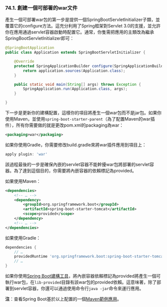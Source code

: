 ### 74.1. 創建一個可部署的war文件

產生一個可部署war包的第一步是提供一個SpringBootServletInitializer子類，並覆蓋它的configure方法。這充分利用了Spring框架對Servlet 3.0的支援，並允許你在應用通過servlet容器啟動時配置它。通常，你隻需把應用的主類改為繼承SpringBootServletInitializer即可：
```java
@SpringBootApplication
public class Application extends SpringBootServletInitializer {

    @Override
    protected SpringApplicationBuilder configure(SpringApplicationBuilder application) {
        return application.sources(Application.class);
    }

    public static void main(String[] args) throws Exception {
        SpringApplication.run(Application.class, args);
    }

}
```
下一步是更新你的建構配置，這樣你的項目將產生一個war包而不是jar包。如果你使用Maven，並使用`spring-boot-starter-parent`（為了配置Maven的war插件），所有你需要做的就是更改pom.xml的packaging為war：
```xml
<packaging>war</packaging>
```
如果你使用Gradle，你需要修改build.gradle來將war插件應用到項目上：
```gradle
apply plugin: 'war'
```
該過程最後的一步是確保內嵌的servlet容器不能幹擾war包將部署的servlet容器。為了達到這個目的，你需要將內嵌容器的依賴標記為provided。

如果使用Maven：
```xml
<dependencies>
    <!-- … -->
    <dependency>
        <groupId>org.springframework.boot</groupId>
        <artifactId>spring-boot-starter-tomcat</artifactId>
        <scope>provided</scope>
    </dependency>
    <!-- … -->
</dependencies>
```
如果使用Gradle：
```gradle
dependencies {
    // …
    providedRuntime 'org.springframework.boot:spring-boot-starter-tomcat'
    // …
}
```
如果你使用[Spring Boot建構工具](http://docs.spring.io/spring-boot/docs/current-SNAPSHOT/reference/htmlsingle/#build-tool-plugins)，將內嵌容器依賴標記為provided將產生一個可執行war包，在`lib-provided`目錄有該war包的provided依賴。這意味著，除了部署到servlet容器，你還可以通過使用命令行`java -jar`命令來運行應用。

**注**：查看Spring Boot基於以上配置的一個[Maven範例應用](http://github.com/spring-projects/spring-boot/tree/master/spring-boot-samples/spring-boot-sample-traditional/pom.xml)。
